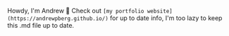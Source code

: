 Howdy, I'm Andrew 👋
Check out `[my portfolio website](https://andrewpberg.github.io/)` for up to date info, I'm too lazy to keep this .md file up to date.

